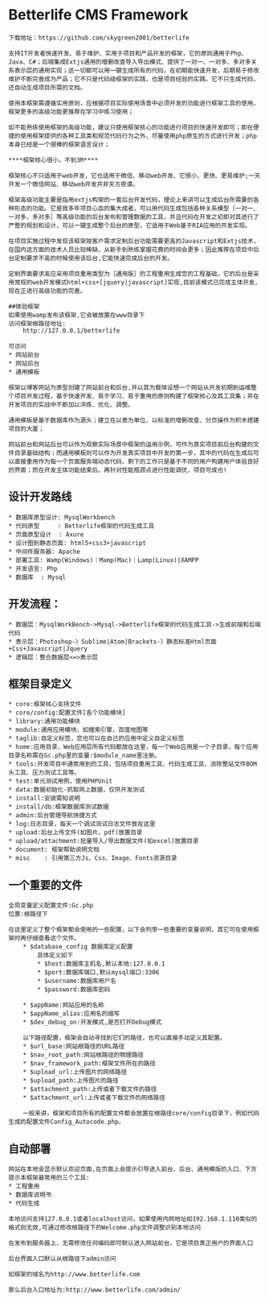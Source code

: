 
# Betterlife CMS Framework

    下载地址：https://github.com/skygreen2001/betterlife

    支持IT开发者快速开发、易于维护、实用于项目和产品开发的框架，它的原则通用于Php、Java、C#；后端集成Extjs通用的增删改查导入导出模式、提供了一对一、一对多、多对多关系表示层的通用实现；这一切都可以用一键生成所有的代码，在初期能快速开发，后期易于修改维护不断完善成为产品；它不只是代码级框架的实践，也是项目经验的实践。它不只生成代码，还自动生成项目所需的文档。

    使用本框架需遵循实用原则，应根据项目实际使用场景中必须开发的功能进行框架工具的使用，框架更多的高级功能更推荐在学习中练习使用；

    如不能熟练使用框架的高级功能，建议只使用框架核心的功能进行项目的快速开发即可；即在便捷的使用框架提供的各种工具类和规范代码行为之外，尽量使用php原生的方式进行开发；php本身已经是一个很棒的框架语言设计；

    ****框架核心很小，不到3M****

    框架核心不只适用于web开发，它也适用于微信、移动web开发、它很小、更快、更易维护;一天开发一个微信网站、移动web开发并非天方夜谭。

    框架高级功能主要是指用extjs构架的一套后台开发代码，理论上来讲可以生成后台所需要的各种形态的功能。它是我多年项目心血的集大成者，可以用代码生成包括各种关系模型［一对一、一对多、多对多］等高级功能的后台发布和管理数据的工具，并且代码在开发之初即对其进行了严整的规划和设计，可以一键生成整个后台的原型，它适用于Web基于RIA应用的开发实现。

    在项目实施过程中发现该框架按客户需求定制后台功能需要更高的Javascript和Extjs技术，在国内这方面的技术人员比较稀缺，从新手到熟练掌握花费的时间会更多；因此推荐在项目中后台定制要求不高的时候使用该后台,它能快速完成后台的开发。

    定制界面要求高应采用项目重用类型为［通用版］的工程重用生成您的工程基础，它的后台是采用常规的web开发模式html+css+[jquery|javascript]实现,目前该模式已完成主体开发，现在正进行高级功能的完善。

    ##体验框架
    如果使用wamp发布该框架,它会被放置在www目录下
    访问框架根路径地址:
        http://127.0.0.1/betterlife

    可访问
    * 网站前台
    * 网站后台
    * 通用模板

    框架以博客网站为原型创建了网站前台和后台,并以其为载体设想一个网站从开发初期到运维整个项目开发过程，基于快速开发、易于学习、易于重用的原则构建了框架核心及其工具集；并在开发项目的实战中不断加以淬炼、优化、调整。

    通用模板是基于数据库作为源头；建立在以表为单位、以标准的增删改查、分页操作为积木搭建项目的大厦；

    网站前台和网站后台可以作为观察实际场景中框架的运用示例，可作为真实项目前后台构建的文件目录基础结构；而通用模板则可以作为开发真实项目中开发的第一步，其中的代码在生成后可以直接重用作为每一个页面服务端动态代码，剩下的工作只是基于不同的用户构建用户体验良好的界面；而在开发主体功能结束后，再针对性能瓶颈点进行性能调优，项目可成也!


## 设计开发路线

    * 数据库原型设计: MysqlWorkbench
    * 代码原型     : Betterlife框架的代码生成工具
    * 页面原型设计  : Axure
    * 设计图到静态页面: html5+css3+javascript
    * 中间件服务器: Apache
    * 部署工具: Wamp(Windows)｜Mamp(Mac)｜Lamp(Linux)|XAMPP
    * 开发语言: Php
    * 数据库  : Mysql

## 开发流程：

    * 数据层：MysqlWorkBench->Mysql->Betterlife框架的代码生成工具->生成前端和后端代码
    * 表示层：Photoshop-〉Sublime|Atom|Brackets-〉静态标准Html页面+Css+Javascript|Jquery
    * 逻辑层：整合数据层<=>表示层

## 框架目录定义

    * core:框架核心支持文件
    * core/config:配置文件[各个功能模块]
    * library:通用功能模块
    * module:通用应用模块，如搜索引擎，百度地图等
    * taglib:自定义标签，您也可以在自己的应用中定义自定义标签
    * home:应用目录，Web应用层所有代码都放在这里，每一个Web应用是一个子目录，每个应用目录名称需在Gc.php里的变量:$module_name里注册。
    * tools:开发项目中通常用到的工具，包括项目重用工具、代码生成工具、消除整站文件BOM头工具、压力测试工具等。
    * test:单元测试用例，使用PHPUnit
    * data:数据初始化-抓取网上数据，仅供开发测试
    * install:安装需知说明
    * install/db:框架数据库测试数据
    * admin:后台管理导航快捷方式
    * log:日志目录，每天一个调试测试日志文件放在这里
    * upload:后台上传文件(如图片、pdf)放置目录
    * upload/attachment:批量导入/导出数据文件(如excel)放置目录
    * document: 框架帮助说明文档
    * misc    : 引用第三方Js、Css、Image、Fonts资源目录

## 一个重要的文件

    全局变量定义配置文件:Gc.php
    位置:根路径下

    在这里定义了整个框架都会使用的一些配置，以下会列举一些重要的变量说明，其它可在使用框架时再仔细查看这个文件。
        * $database_config 数据库定义配置
            具体定义如下
            * $host:数据库主机名,默认本地:127.0.0.1
            * $port:数据库端口,默认mysql端口:3306
            * $username:数据库用户名
            * $password:数据库密码

        * $appName:网站应用的名称
        * $appName_alias:应用名的缩写
        * $dev_debug_on:开发模式,是否打开Debug模式

        以下路径配置，框架会自动寻找到它们的路径，也可以直接手动定义其配置。
        * $url_base:网站根路径的URL路径
        * $nav_root_path:网站根路径的物理路径
        * $nav_framework_path:框架文件所在的路径
        * $upload_url:上传图片的网络路径
        * $upload_path:上传图片的路径
        * $attachment_path:上传或者下载文件的路径
        * $attachment_url:上传或者下载文件的网络路径

        一般来讲，框架和项目所有的配置文件都会放置在根路径core/config目录下，例如代码生成的配置文件Config_Autocode.php。

## 自动部署

    网站在本地会显示默认欢迎页面,在页面上会提示引导进入前台、后台、通用模版的入口、下方提示本框架最常用的三个工具:
    * 工程重用
    * 数据库说明书
    * 代码生成

    本地访问支持127.0.0.1或者localhost访问，如果使用内网地址如192.168.1.110类似的格式则无效,可通过修改根路径下的Welcome.php文件调整识别本地访问

    在发布到服务器上，无需修改任何编码即可默认进入网站前台，它是项目真正用户的界面入口

    后台界面入口默认从根路径下admin访问

    如框架的域名为http://www.betterlife.com

    那么后台入口地址为:http://www.betterlife.com/admin/

